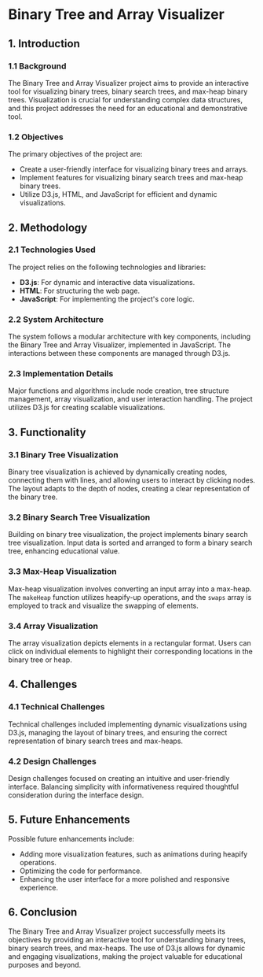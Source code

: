 # Binary Tree and Array Visualizer

## 1. Introduction

### 1.1 Background
The Binary Tree and Array Visualizer project aims to provide an interactive tool for visualizing binary trees, binary search trees, and max-heap binary trees. Visualization is crucial for understanding complex data structures, and this project addresses the need for an educational and demonstrative tool.

### 1.2 Objectives
The primary objectives of the project are:

- Create a user-friendly interface for visualizing binary trees and arrays.
- Implement features for visualizing binary search trees and max-heap binary trees.
- Utilize D3.js, HTML, and JavaScript for efficient and dynamic visualizations.

## 2. Methodology

### 2.1 Technologies Used
The project relies on the following technologies and libraries:

- **D3.js**: For dynamic and interactive data visualizations.
- **HTML**: For structuring the web page.
- **JavaScript**: For implementing the project's core logic.

### 2.2 System Architecture
The system follows a modular architecture with key components, including the Binary Tree and Array Visualizer, implemented in JavaScript. The interactions between these components are managed through D3.js.

### 2.3 Implementation Details
Major functions and algorithms include node creation, tree structure management, array visualization, and user interaction handling. The project utilizes D3.js for creating scalable visualizations.

## 3. Functionality

### 3.1 Binary Tree Visualization
Binary tree visualization is achieved by dynamically creating nodes, connecting them with lines, and allowing users to interact by clicking nodes. The layout adapts to the depth of nodes, creating a clear representation of the binary tree.

### 3.2 Binary Search Tree Visualization
Building on binary tree visualization, the project implements binary search tree visualization. Input data is sorted and arranged to form a binary search tree, enhancing educational value.

### 3.3 Max-Heap Visualization
Max-heap visualization involves converting an input array into a max-heap. The `makeHeap` function utilizes heapify-up operations, and the `swaps` array is employed to track and visualize the swapping of elements.

### 3.4 Array Visualization
The array visualization depicts elements in a rectangular format. Users can click on individual elements to highlight their corresponding locations in the binary tree or heap.

## 4. Challenges

### 4.1 Technical Challenges
Technical challenges included implementing dynamic visualizations using D3.js, managing the layout of binary trees, and ensuring the correct representation of binary search trees and max-heaps.

### 4.2 Design Challenges
Design challenges focused on creating an intuitive and user-friendly interface. Balancing simplicity with informativeness required thoughtful consideration during the interface design.

## 5. Future Enhancements
Possible future enhancements include:

- Adding more visualization features, such as animations during heapify operations.
- Optimizing the code for performance.
- Enhancing the user interface for a more polished and responsive experience.

## 6. Conclusion
The Binary Tree and Array Visualizer project successfully meets its objectives by providing an interactive tool for understanding binary trees, binary search trees, and max-heaps. The use of D3.js allows for dynamic and engaging visualizations, making the project valuable for educational purposes and beyond.



